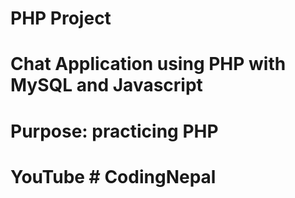 # PHP Project
# Chat Application using PHP with MySQL and Javascript
# Purpose: practicing PHP 
# YouTube # CodingNepal